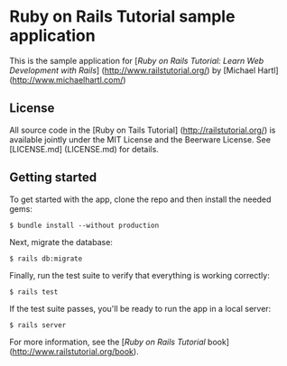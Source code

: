 # Ruby on Rails Tutorial sample application

This is the sample application for
[*Ruby on Rails Tutorial: Learn Web Development with Rails*] (http://www.railstutorial.org/) by [Michael Hartl] (http://www.michaelhartl.com/)

## License

All source code in the [Ruby on Tails Tutorial] (http://railstutorial.org/) is available jointly under the MIT License and the Beerware License. See [LICENSE.md] (LICENSE.md) for details.


## Getting started

To get started with the app, clone the repo and then install the needed gems:

```
$ bundle install --without production
```

Next, migrate the database:

```
$ rails db:migrate
```

Finally, run the test suite to verify that everything is working correctly:

```
$ rails test
```

If the test suite passes, you'll be ready to run the app in a local server:

```
$ rails server
```

For more information, see the [*Ruby on Rails Tutorial* book] (http://www.railstutorial.org/book).
